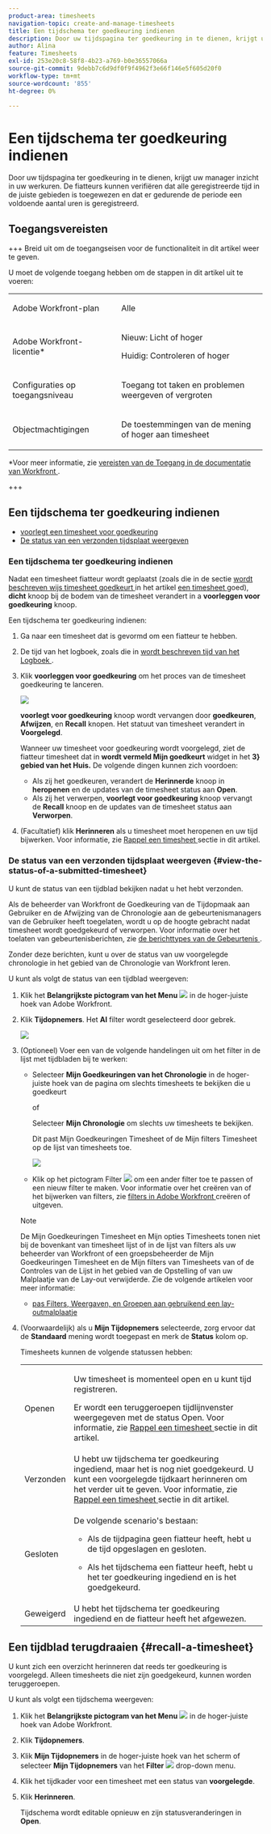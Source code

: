 ```yaml
---
product-area: timesheets
navigation-topic: create-and-manage-timesheets
title: Een tijdschema ter goedkeuring indienen
description: Door uw tijdspagina ter goedkeuring in te dienen, krijgt uw manager inzicht in uw werkuren. De fiatteurs kunnen verifiëren dat alle geregistreerde tijd in de juiste gebieden is toegewezen en dat er gedurende de periode een voldoende aantal uren is geregistreerd.
author: Alina
feature: Timesheets
exl-id: 253e20c8-58f8-4b23-a769-b0e36557066a
source-git-commit: 9debb7c6d9df0f9f4962f3e66f146e5f605d20f0
workflow-type: tm+mt
source-wordcount: '855'
ht-degree: 0%

---
```


# Een tijdschema ter goedkeuring indienen

<!--Audited: 8/2024-->

Door uw tijdspagina ter goedkeuring in te dienen, krijgt uw manager inzicht in uw werkuren. De fiatteurs kunnen verifiëren dat alle geregistreerde tijd in de juiste gebieden is toegewezen en dat er gedurende de periode een voldoende aantal uren is geregistreerd.

## Toegangsvereisten

+++ Breid uit om de toegangseisen voor de functionaliteit in dit artikel weer te geven.

U moet de volgende toegang hebben om de stappen in dit artikel uit te voeren:

<table style="table-layout:auto"> 
 <col> 
 <col> 
 <tbody> 
  <tr> 
   <td role="rowheader">Adobe Workfront-plan</td> 
   <td> <p>Alle</p> </td> 
  </tr> 
  <tr> 
   <td role="rowheader">Adobe Workfront-licentie*</td> 
   <td> <p>Nieuw: Licht of hoger </p>
   <p>Huidig: Controleren of hoger </p>
  </tr> 
  <tr> 
   <td role="rowheader">Configuraties op toegangsniveau</td> 
   <td> <p>Toegang tot taken en problemen weergeven of vergroten </p> </td> 
  </tr> 
  <tr> 
   <td role="rowheader">Objectmachtigingen</td> 
   <td> <p>De toestemmingen van de mening of hoger aan timesheet</p> </td> 
  </tr> 
 </tbody> 
</table>

*Voor meer informatie, zie [ vereisten van de Toegang in de documentatie van Workfront ](/help/quicksilver/administration-and-setup/add-users/access-levels-and-object-permissions/access-level-requirements-in-documentation.md).

+++

## Een tijdschema ter goedkeuring indienen

* [ voorlegt een timesheet voor goedkeuring ](#submit-a-timesheet-for-approval)
* [De status van een verzonden tijdsplaat weergeven](#view-the-status-of-a-submitted-timesheet)

### Een tijdschema ter goedkeuring indienen

Nadat een timesheet fiatteur wordt geplaatst (zoals die in de sectie [ wordt beschreven wijs timesheet goedkeurt ](../../timesheets/create-and-manage-timesheets/timesheet-approvals.md#designating-a-timesheet-approver) in het artikel [ een timesheet ](../../timesheets/create-and-manage-timesheets/timesheet-approvals.md) goed), **dicht** knoop bij de bodem van de timesheet verandert in a **voorleggen voor goedkeuring** knoop.

Een tijdschema ter goedkeuring indienen:

1. Ga naar een timesheet dat is gevormd om een fiatteur te hebben.
1. De tijd van het logboek, zoals die in [ wordt beschreven tijd van het Logboek ](../../timesheets/create-and-manage-timesheets/log-time.md).
1. Klik **voorleggen voor goedkeuring** om het proces van de timesheet goedkeuring te lanceren.

   ![](assets/submit-for-approval-button-on-timesheet-nwe.png)

   **voorlegt voor goedkeuring** knoop wordt vervangen door **goedkeuren**, **Afwijzen**, en **Recall** knopen. Het statuut van timesheet verandert in **Voorgelegd**.

   Wanneer uw timesheet voor goedkeuring wordt voorgelegd, ziet de fiatteur timesheet dat in **wordt vermeld Mijn goedkeurt** widget in het **3&rbrace; gebied van het Huis.** De volgende dingen kunnen zich voordoen:

   * Als zij het goedkeuren, verandert de **Herinnerde** knoop in **heropenen** en de updates van de timesheet status aan **Open**.
   * Als zij het verwerpen, **voorlegt voor goedkeuring** knoop vervangt de **Recall** knoop en de updates van de timesheet status aan **Verworpen**.

1. (Facultatief) klik **Herinneren** als u timesheet moet heropenen en uw tijd bijwerken. Voor informatie, zie [ Rappel een timesheet ](#recall-a-timesheet) sectie in dit artikel.

### De status van een verzonden tijdsplaat weergeven {#view-the-status-of-a-submitted-timesheet}

U kunt de status van een tijdblad bekijken nadat u het hebt verzonden.

Als de beheerder van Workfront de Goedkeuring van de Tijdopmaak aan Gebruiker en de Afwijzing van de Chronologie aan de gebeurtenismanagers van de Gebruiker heeft toegelaten, wordt u op de hoogte gebracht nadat timesheet wordt goedgekeurd of verworpen. Voor informatie over het toelaten van gebeurtenisberichten, zie [ de berichttypes van de Gebeurtenis ](../../administration-and-setup/manage-workfront/emails/event-notifications-available-in-wf.md).

Zonder deze berichten, kunt u over de status van uw voorgelegde chronologie in het gebied van de Chronologie van Workfront leren.

U kunt als volgt de status van een tijdblad weergeven:

1. Klik het **Belangrijkste pictogram van het Menu** ![](assets/main-menu-icon.png) in de hoger-juiste hoek van Adobe Workfront.
1. Klik **Tijdopnemers**. Het **Al** filter wordt geselecteerd door gebrek.

   ![](assets/timesheet-list-one-timesheet-selected-nwe-350x70.png)

1. (Optioneel) Voer een van de volgende handelingen uit om het filter in de lijst met tijdbladen bij te werken:

   * Selecteer **Mijn Goedkeuringen van het Chronologie** in de hoger-juiste hoek van de pagina om slechts timesheets te bekijken die u goedkeurt

     of

     Selecteer **Mijn Chronologie** om slechts uw timesheets te bekijken.

     Dit past Mijn Goedkeuringen Timesheet of de Mijn filters Timesheet op de lijst van timesheets toe.

     ![](assets/my-timesheet-approvals-my-timesheets-pills-on-timesheets-list-nwe-350x58.png)

   * Klik op het pictogram Filter ![](assets/filter-nwepng.png) om een ander filter toe te passen of een nieuw filter te maken. Voor informatie over het creëren van of het bijwerken van filters, zie [ filters in Adobe Workfront ](../../reports-and-dashboards/reports/reporting-elements/create-filters.md) creëren of uitgeven.

   >[!NOTE]
   >
   >De Mijn Goedkeuringen Timesheet en Mijn opties Timesheets tonen niet bij de bovenkant van timesheet lijst of in de lijst van filters als uw beheerder van Workfront of een groepsbeheerder de Mijn Goedkeuringen Timesheet en de Mijn filters van Timesheets van of de Controles van de Lijst in het gebied van de Opstelling of van uw Malplaatje van de Lay-out verwijderde. Zie de volgende artikelen voor meer informatie:
   >
   >   
   >   
   >   * [ pas Filters, Weergaven, en Groepen aan gebruikend een lay-outmalplaatje ](../../administration-and-setup/customize-workfront/use-layout-templates/customize-fvg-list-controls-layout-template.md)
   >   
   >

1. (Voorwaardelijk) als u **Mijn Tijdopnemers** selecteerde, zorg ervoor dat de **Standaard** mening wordt toegepast en merk de **Status** kolom op.

   Timesheets kunnen de volgende statussen hebben:

   <table style="table-layout:auto"> 
    <col> 
    <col> 
    <tbody> 
     <tr> 
      <td role="rowheader">Openen</td> 
      <td> <p>Uw timesheet is momenteel open en u kunt tijd registreren. </p> <p>Er wordt een teruggeroepen tijdlijnvenster weergegeven met de status Open. Voor informatie, zie <a href="#recall-a-timesheet" class="MCXref xref"> Rappel een timesheet </a> sectie in dit artikel. </p> </td> 
     </tr> 
     <tr> 
      <td role="rowheader">Verzonden</td> 
      <td>U hebt uw tijdschema ter goedkeuring ingediend, maar het is nog niet goedgekeurd. U kunt een voorgelegde tijdkaart herinneren om het verder uit te geven. Voor informatie, zie <a href="#recall-a-timesheet" class="MCXref xref"> Rappel een timesheet </a> sectie in dit artikel. </td> 
     </tr> 
     <tr> 
      <td role="rowheader">Gesloten</td> 
      <td> <p>De volgende scenario's bestaan:</p> 
       <ul> 
        <li> <p>Als de tijdpagina geen fiatteur heeft, hebt u de tijd opgeslagen en gesloten.</p> </li> 
        <li> <p>Als het tijdschema een fiatteur heeft, hebt u het ter goedkeuring ingediend en is het goedgekeurd.</p> </li> 
       </ul> </td> 
     </tr> 
     <tr> 
      <td role="rowheader">Geweigerd</td> 
      <td>U hebt het tijdschema ter goedkeuring ingediend en de fiatteur heeft het afgewezen.</td> 
     </tr> 
    </tbody> 
   </table>

## Een tijdblad terugdraaien {#recall-a-timesheet}

U kunt zich een overzicht herinneren dat reeds ter goedkeuring is voorgelegd. Alleen timesheets die niet zijn goedgekeurd, kunnen worden teruggeroepen.

U kunt als volgt een tijdschema weergeven:

1. Klik het **Belangrijkste pictogram van het Menu** ![](assets/main-menu-icon.png) in de hoger-juiste hoek van Adobe Workfront.

1. Klik **Tijdopnemers**.
1. Klik **Mijn Tijdopnemers** in de hoger-juiste hoek van het scherm of selecteer **Mijn Tijdopnemers** van het **Filter** ![](assets/filter-nwepng.png) drop-down menu.
1. Klik het tijdkader voor een timesheet met een status van **voorgelegde**.
1. Klik **Herinneren**.

   Tijdschema wordt editable opnieuw en zijn statusveranderingen in **Open**.
